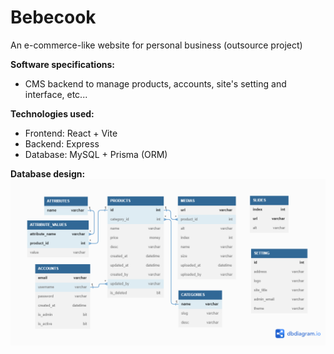 # Bebecook
An e-commerce-like website for personal business (outsource project)

**Software specifications:**
- CMS backend to manage products, accounts, site's setting and interface, etc...

**Technologies used:**
- Frontend: React + Vite
- Backend: Express
- Database: MySQL + Prisma (ORM)

**Database design:**
![erd](./erd.png)

